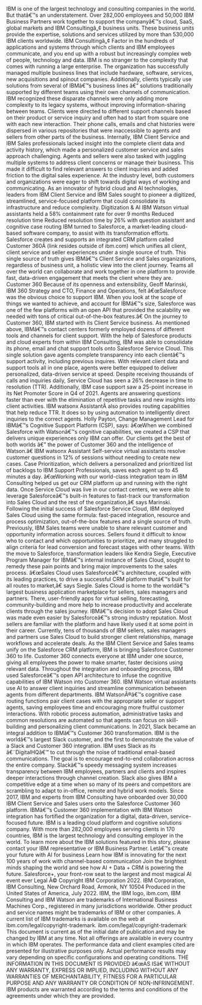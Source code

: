 ﻿IBM is one of the largest technology and consulting companies in the world. But thatâ€™s an understatement. Over 282,000 employees and 50,000 IBM Business Partners work together to support the companyâ€™s cloud, SaaS, global markets and IBM Consultingâ„¢ business units. These business units provide the expertise, solutions and services utilized by more than 530,000 IBM clients worldwide. IBM Consultingâ„¢ Factor in the hundreds of applications and systems through which clients and IBM employees communicate, and you end up with a robust but increasingly complex web of people, technology and data. IBM is no stranger to the complexity that comes with running a large enterprise. The organization has successfully managed multiple business lines that include hardware, software, services, new acquisitions and spinout companies. Additionally, clients typically use solutions from several of IBMâ€™s business lines â€” solutions traditionally supported by different teams using their own channels of communication. IBM recognized these disparate channels were only adding more complexity to its legacy systems, without improving information-sharing between teams. Clients were directed to different support channels based on their product or service inquiry and often had to start from square one with each new interaction. Their phone calls, emails and chat histories were dispersed in various repositories that were inaccessible to agents and sellers from other parts of the business. Internally, IBM Client Service and IBM Sales professionals lacked insight into the complete client data and activity history, which made a personalized customer service and sales approach challenging. Agents and sellers were also tasked with juggling multiple systems to address client concerns or manage their business. This made it difficult to find relevant answers to client inquiries and added friction to the digital sales experience. At the industry level, both customers and organizations were eager to shift towards digital ways of working and communicating. As an innovator of hybrid cloud and AI technologies, leaders from IBM Client Service and IBM Sales sought to pioneer a digitized, streamlined, service-focused platform that could consolidate its infrastructure and reduce complexity. Digitization & AI IBM Watson virtual assistants held a 58% containment rate for over 9 months Reduced resolution time Reduced resolution time by 26% with question assistant and cognitive case routing IBM turned to Salesforce, a market-leading cloud-based software company, to assist with its transformation efforts. Salesforce creates and supports an integrated CRM platform called Customer 360Â (link resides outside of ibm.com) which unifies all client, client service and seller experiences under a single source of truth. This single source of truth gives IBMâ€™s Client Service and Sales organizations, regardless of business unit, a holistic view into the client journey. Teams all over the world can collaborate and work together in one platform to provide fast, data-driven engagement that meets the client where they are. Customer 360 Because of its openness and extensibility, Geoff Marinski, IBM 360 Strategy and CTO, Finance and Operations, felt â€œSalesforce was the obvious choice to support IBM. When you look at the scope of things we wanted to achieve, and account for IBMâ€™s size, Salesforce was one of the few platforms with an open API that provided the scalability we needed with tons of critical out-of-the-box features.â€ On the journey to Customer 360, IBM started with its Client Service business. As mentioned above, IBMâ€™s contact centers formerly employed dozens of different tools and channels for client support. With the help of Salesforce products and cloud experts from within IBM Consulting, IBM was able to consolidate its phone, email and chat support tools onto Salesforce Service Cloud. This single solution gave agents complete transparency into each clientâ€™s support activity, including previous inquires. With relevant client data and support tools all in one place, agents were better equipped to deliver personalized, data-driven service at speed. Despite receiving thousands of calls and inquiries daily, Service Cloud has seen a 26% decrease in time to resolution (TTR). Additionally, IBM case support saw a 25-point increase in its Net Promoter Score in Q4 of 2021. Agents are answering questions faster than ever with the elimination of repetitive tasks and new insights into client activities. IBM watsonx AssistantÂ also provides routing capabilities that help reduce TTR. It does so by using automation to intelligently direct inquiries to the correct agents. Holly Payton, Change Management Lead for IBMâ€™s Cognitive Support Platform (CSP), says: â€œWhen we combined Salesforce with Watsonâ€™s cognitive capabilities, we created a CSP that delivers unique experiences only IBM can offer. Our clients get the best of both worlds â€” the power of Customer 360 and the intelligence of Watson.â€ IBM watsonx Assistant Self-service virtual assistants resolve customer questions in 12% of sessions without needing to create new cases. Case Prioritization, which delivers a personalized and prioritized list of backlogs to IBM Support Professionals, saves each agent up to 45 minutes a day. â€œWorking with our world-class integration team in IBM Consulting helped us get our CRM platform up and running with the right data. Once Service Cloud was live in our contact centers, we were able to leverage Salesforceâ€™s built-in features to fast-track our transformation into Sales Cloud and the rest of the organization,â€ says Marinski. Following the initial success of Salesforce Service Cloud, IBM deployed Sales Cloud using the same formula: fast-paced integration, resource and process optimization, out-of-the-box features and a single source of truth. Previously, IBM Sales teams were unable to share relevant customer and opportunity information across sources. Sellers found it difficult to know who to contact and which opportunities to prioritize, and many struggled to align criteria for lead conversion and forecast stages with other teams. With the move to Salesforce, transformation leaders like Kendra Siegle, Executive Program Manager for IBMâ€™s internal instance of Sales Cloud, sought to remedy these pain points and bring major improvements to the sales process. â€œSales Cloud uses Salesforceâ€™s architecture, coupled with its leading practices, to drive a successful CRM platform thatâ€™s built for all routes to market,â€ says Siegle. Sales Cloud is home to the worldâ€™s largest business application marketplace for sellers, sales managers and partners. There, user-friendly apps for virtual selling, forecasting, community-building and more help to increase productivity and accelerate clients through the sales journey. IBMâ€™s decision to adopt Sales Cloud was made even easier by Salesforceâ€™s strong industry reputation. Most sellers are familiar with the platform and have likely used it at some point in their career. Currently, tens of thousands of IBM sellers, sales managers and partners use Sales Cloud to build stronger client relationships, manage workflows and accelerate deals. As the IBM Client Service and Sales teams unify on the Salesforce CRM platform, IBM is bringing Salesforce Customer 360 to life. Customer 360 connects everyone at IBM under one source, giving all employees the power to make smarter, faster decisions using relevant data. Throughout the integration and onboarding process, IBM used Salesforceâ€™s open API architecture to infuse the cognitive capabilities of IBM Watson into Customer 360. IBM Watson virtual assistants use AI to answer client inquiries and streamline communication between agents from different departments. IBM WatsonÂ®â€™s cognitive case routing functions pair client cases with the appropriate seller or support agents, saving employees time and encouraging more fruitful customer interactions. With robotic process automation, administrative tasks and common resolutions are automated so that agents can focus on skill-building and personalizing client communications. In 2021, Slack became an integral addition to IBMâ€™s Customer 360 transformation. IBM is the worldâ€™s largest Slack customer, and the first to demonstrate the value of a Slack and Customer 360 integration. IBM uses Slack as its â€˜DigitalHQâ€™ to cut through the noise of traditional email-based communications. The goal is to encourage end-to-end collaboration across the entire company. Slackâ€™s speedy messaging system increases transparency between IBM employees, partners and clients and inspires deeper interactions through channel creation. Slack also gives IBM a competitive edge at a time when so many of its peers and competitors are scrambling to adapt to in-office, remote and hybrid work models. Since 2017, IBM and experts from IBM Consulting have onboarded over 30,000 IBM Client Service and Sales users onto the Salesforce Customer 360 platform. IBMâ€™s Customer 360 implementation with IBM Watson integration has fortified the organization for a digital, data-driven, service-focused future. IBM is a leading cloud platform and cognitive solutions company. With more than 282,000 employees serving clients in 170 countries, IBM is the largest technology and consulting employer in the world. To learn more about the IBM solutions featured in this story, please contact your IBM representative or IBM Business Partner. Letâ€™s create your future with AI for business Learn how IBM is innovating for the next 100 years of work with channel-based communication Join the brightest minds shaping the world and see how AI + Data + CRM is powering the future. Salesforce+, your front-row seat to the largest and most magical AI event ever Legal Â© Copyright IBM Corporation 2022. IBM Corporation, IBM Consulting, New Orchard Road, Armonk, NY 10504 Produced in the United States of America, July 2022. IBM, the IBM logo, ibm.com, IBM Consulting and IBM Watson are trademarks of International Business Machines Corp., registered in many jurisdictions worldwide. Other product and service names might be trademarks of IBM or other companies. A current list of IBM trademarks is available on the web at ibm.com/legal/copyright-trademark. ibm.com/legal/copyright-trademark This document is current as of the initial date of publication and may be changed by IBM at any time. Not all offerings are available in every country in which IBM operates. The performance data and client examples cited are presented for illustrative purposes only. Actual performance results may vary depending on specific configurations and operating conditions. THE INFORMATION IN THIS DOCUMENT IS PROVIDED â€œAS ISâ€ WITHOUT ANY WARRANTY, EXPRESS OR IMPLIED, INCLUDING WITHOUT ANY WARRANTIES OF MERCHANTABILITY, FITNESS FOR A PARTICULAR PURPOSE AND ANY WARRANTY OR CONDITION OF NON-INFRINGEMENT. IBM products are warranted according to the terms and conditions of the agreements under which they are provided.
